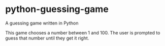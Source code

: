 # python-guessing-game
A guessing game written in Python

This game chooses a number between 1 and 100. The user is prompted to guess that number until they get it right.
